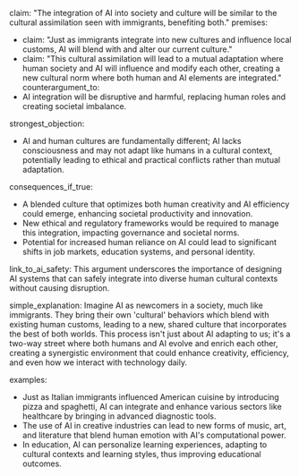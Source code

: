 claim: "The integration of AI into society and culture will be similar to the cultural assimilation seen with immigrants, benefiting both."
premises:
  - claim: "Just as immigrants integrate into new cultures and influence local customs, AI will blend with and alter our current culture."
  - claim: "This cultural assimilation will lead to a mutual adaptation where human society and AI will influence and modify each other, creating a new cultural norm where both human and AI elements are integrated."
counterargument_to:
  - AI integration will be disruptive and harmful, replacing human roles and creating societal imbalance.

strongest_objection:
  - AI and human cultures are fundamentally different; AI lacks consciousness and may not adapt like humans in a cultural context, potentially leading to ethical and practical conflicts rather than mutual adaptation.

consequences_if_true:
  - A blended culture that optimizes both human creativity and AI efficiency could emerge, enhancing societal productivity and innovation.
  - New ethical and regulatory frameworks would be required to manage this integration, impacting governance and societal norms.
  - Potential for increased human reliance on AI could lead to significant shifts in job markets, education systems, and personal identity.

link_to_ai_safety:
  This argument underscores the importance of designing AI systems that can safely integrate into diverse human cultural contexts without causing disruption.

simple_explanation:
  Imagine AI as newcomers in a society, much like immigrants. They bring their own 'cultural' behaviors which blend with existing human customs, leading to a new, shared culture that incorporates the best of both worlds. This process isn't just about AI adapting to us; it's a two-way street where both humans and AI evolve and enrich each other, creating a synergistic environment that could enhance creativity, efficiency, and even how we interact with technology daily.

examples:
  - Just as Italian immigrants influenced American cuisine by introducing pizza and spaghetti, AI can integrate and enhance various sectors like healthcare by bringing in advanced diagnostic tools.
  - The use of AI in creative industries can lead to new forms of music, art, and literature that blend human emotion with AI's computational power.
  - In education, AI can personalize learning experiences, adapting to cultural contexts and learning styles, thus improving educational outcomes.